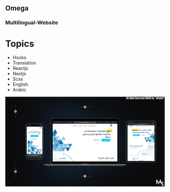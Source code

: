 ## Omega

### Multilingual-Website

# Topics

- Hooks 
- Translation 
- Reactjs 
- Nextjs 
- Scss 
- English 
- Arabic

![preview img](/Prev_Img.png)
